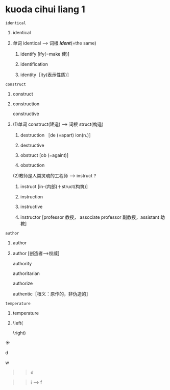 # kuoda cihui liang 1

```
identical
```
1.  identical

1. 单词 identical --> 词根 ***ident***(=the same)

    1.  identify [ify(=make 使)]

    1.  identification

    1.  identity［ity(表示性质)］

```
construct
```
1.	construct

1.  construction

	constructive

1.  (1)单词 construct(建造) --> 词根 struct(构造)
    1. destruction ［de (=apart) ion(n.)］

    1. destructive

    1. obstruct [ob (=againt)]

    1. obstruction

    (2)教师是人类灵魂的工程师 --> instruct ?
    1. instruct [in-(内部)＋struct(构筑)]

    1. instruction

    1. instructive

    1. instructor [professor 教授， associate professor 副教授，assistant 助教]

```
author
```
1.  author

1.  author [创造者-->权威]

	authority

	authoritarian

	authorize

	authentic［根义：原作的，非伪造的］

```
temperature
```
1.  temperature

2.   \left(

	 \right)

:sunny:

d

w
> >d

> >i
--> f
